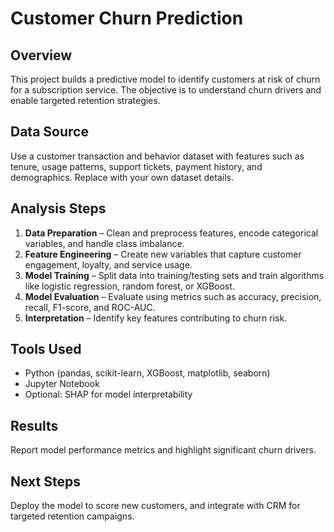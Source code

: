 # Customer Churn Prediction

## Overview

This project builds a predictive model to identify customers at risk of churn for a subscription service. The objective is to understand churn drivers and enable targeted retention strategies.

## Data Source

Use a customer transaction and behavior dataset with features such as tenure, usage patterns, support tickets, payment history, and demographics. Replace with your own dataset details.

## Analysis Steps

1. **Data Preparation** – Clean and preprocess features, encode categorical variables, and handle class imbalance.
2. **Feature Engineering** – Create new variables that capture customer engagement, loyalty, and service usage.
3. **Model Training** – Split data into training/testing sets and train algorithms like logistic regression, random forest, or XGBoost.
4. **Model Evaluation** – Evaluate using metrics such as accuracy, precision, recall, F1-score, and ROC-AUC.
5. **Interpretation** – Identify key features contributing to churn risk.

## Tools Used

- Python (pandas, scikit-learn, XGBoost, matplotlib, seaborn)
- Jupyter Notebook
- Optional: SHAP for model interpretability

## Results

Report model performance metrics and highlight significant churn drivers.

## Next Steps

Deploy the model to score new customers, and integrate with CRM for targeted retention campaigns.
